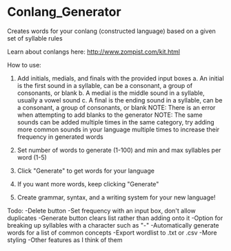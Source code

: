 # Conlang_Generator
Creates words for your conlang (constructed language) based on a given set of syllable rules

Learn about conlangs here: http://www.zompist.com/kit.html

How to use:
1. Add initials, medials, and finals with the provided input boxes
  a. An initial is the first sound in a syllable, can be a consonant, a group of consonants, or blank
  b. A medial is the middle sound in a syllable, usually a vowel sound
  c. A final is the ending sound in a syllable, can be a consonant, a group of consonants, or blank
  NOTE: There is an error when attempting to add blanks to the generator
  NOTE: The same sounds can be added multiple times in the same category, try adding more common sounds in your language multiple times to increase their frequency in generated words

2. Set number of words to generate (1-100) and min and max syllables per word (1-5)

3. Click "Generate" to get words for your language

4. If you want more words, keep clicking "Generate"

5. Create grammar, syntax, and a writing system for your new language!

Todo:
  -Delete button
  -Set frequency with an input box, don't allow duplicates
  -Generate button clears list rather than adding onto it
  -Option for breaking up syllables with a character such as "-"
  -Automatically generate words for a list of common concepts
  -Export wordlist to .txt or .csv
  -More styling
  -Other features as I think of them
  

